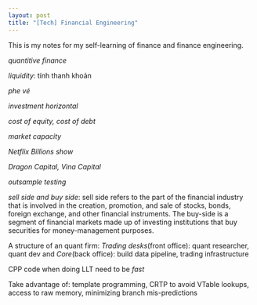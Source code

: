```yaml
---
layout: post
title: "[Tech] Financial Engineering"
---
```

This is my notes for my self-learning of finance and finance engineering.

*quantitive finance*

*liquidity*: tính thanh khoản

*phe vé*

*investment horizontal*

*cost of equity, cost of debt*

*market capacity*

*Netflix Billions show*

*Dragon Capital, Vina Capital*

*outsample testing*

*sell side and buy side*: sell side refers to the part of the financial industry that is involved in the creation, promotion, and sale of stocks, bonds, foreign exchange, and other financial instruments. The buy-side is a segment of financial markets made up of investing institutions that buy securities for money-management purposes.

A structure of an quant firm: *Trading desks*(front office): quant researcher, quant dev and *Core*(back office): build data pipeline, trading infrastructure

CPP code when doing LLT need to be *fast*

Take advantage of: template programming, CRTP to avoid VTable lookups, access to raw memory, minimizing branch mis-predictions
